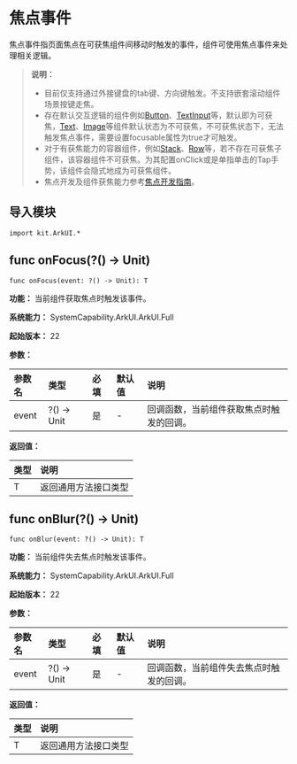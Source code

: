 # 焦点事件

焦点事件指页面焦点在可获焦组件间移动时触发的事件，组件可使用焦点事件来处理相关逻辑。

> **说明：**
>
> - 目前仅支持通过外接键盘的tab键、方向键触发。不支持嵌套滚动组件场景按键走焦。
> - 存在默认交互逻辑的组件例如[Button](./cj-button-picker-button.md)、[TextInput](./cj-text-input-textinput.md)等，默认即为可获焦，[Text](./cj-text-input-text.md)、[Image](./cj-image-video-image.md)等组件默认状态为不可获焦，不可获焦状态下，无法触发焦点事件，需要设置focusable属性为true才可触发。
> - 对于有获焦能力的容器组件，例如[Stack](./cj-row-column-stack-stack.md)、[Row](./cj-row-column-stack-row.md)等，若不存在可获焦子组件，该容器组件不可获焦。为其配置onClick或是单指单击的Tap手势，该组件会隐式地成为可获焦组件。
> - 焦点开发及组件获焦能力参考[焦点开发指南](../../../Dev_Guide/arkui-cj/cj-common-events-focus-event.md)。

## 导入模块

```cangjie
import kit.ArkUI.*
```

## func onFocus(?() -> Unit)

```cangjie
func onFocus(event: ?() -> Unit): T
```

**功能：** 当前组件获取焦点时触发该事件。

**系统能力：** SystemCapability.ArkUI.ArkUI.Full

**起始版本：** 22

**参数：**

|参数名|类型|必填|默认值|说明|
|:---|:---|:---|:---|:---|
|event|?() -> Unit|是|-|回调函数，当前组件获取焦点时触发的回调。|

**返回值：**

|类型|说明|
|:---|:---|
|T|返回通用方法接口类型|


## func onBlur(?() -> Unit)

```cangjie
func onBlur(event: ?() -> Unit): T
```

**功能：** 当前组件失去焦点时触发该事件。

**系统能力：** SystemCapability.ArkUI.ArkUI.Full

**起始版本：** 22

**参数：**

|参数名|类型|必填|默认值|说明|
|:---|:---|:---|:---|:---|
|event|?() -> Unit|是|-|回调函数，当前组件失去焦点时触发的回调。|

**返回值：**

|类型|说明|
|:---|:---|
|T|返回通用方法接口类型|

